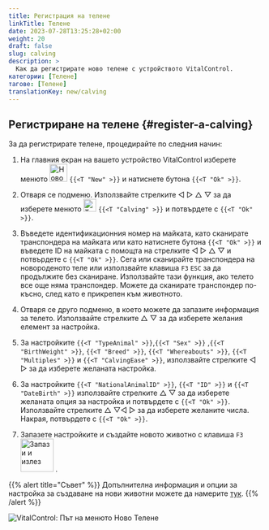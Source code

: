 ```yaml
---
title: Регистрация на телене
linkTitle: Телене
date: 2023-07-28T13:25:28+02:00
weight: 20
draft: false
slug: calving
description: >
  Как да регистрирате ново телене с устройството VitalControl.
категории: [Телене]
тагове: [Телене]
translationKey: new/calving
---
```

## Регистриране на телене {#register-a-calving}

За да регистрирате телене, процедирайте по следния начин:

1. На главния екран на вашето устройство VitalControl изберете менюто <img src="/icons/main/new-animal.svg" width="35" align="bottom" alt="Ново животно" /> `{{<T "New" >}}` и натиснете бутона `{{<T "Ok" >}}`.

2. Отваря се подменю. Използвайте стрелките ◁ ▷ △ ▽ за да изберете менюто <img src="/icons/actions/calving.svg" width="25" align="bottom" alt="Телене" /> `{{<T "Calving" >}}` и потвърдете с `{{<T "Ok" >}}`.

3. Въведете идентификационния номер на майката, като сканирате транспондера на майката или като натиснете бутона `{{<T "Ok" >}}` и въведете ID на майката с помощта на стрелките ◁ ▷ △ ▽ и потвърдете с `{{<T "Ok" >}}`. Сега или сканирайте транспондера на новороденото теле или използвайте клавиша `F3` `ESC` за да продължите без сканиране. Използвайте тази функция, ако телето все още няма транспондер. Можете да сканирате транспондер по-късно, след като е прикрепен към животното.

4. Отваря се друго подменю, в което можете да запазите информация за телето. Използвайте стрелките △ ▽ за да изберете желания елемент за настройка.

5. За настройките `{{<T "TypeAnimal" >}}`,`{{<T "Sex" >}}` ,`{{<T "BirthWeight" >}}`, `{{<T "Breed" >}}`, `{{<T "Whereabouts" >}}`, `{{<T "Multiples" >}}` и `{{<T "CalvingEase" >}}`, използвайте стрелките ◁ ▷ за да изберете желаната настройка.

6. За настройките `{{<T "NationalAnimalID" >}}`, `{{<T "ID" >}}` и `{{<T "DateBirth" >}}` използвайте стрелките △ ▽ за да изберете желаната опция за настройка и потвърдете с `{{<T "Ok" >}}`. Използвайте стрелките △ ▽◁ ▷ за да изберете желаните числа. Накрая, потвърдете с `{{<T "Ok" >}}`.

7. Запазете настройките и създайте новото животно с клавиша `F3` &nbsp;<img src="/icons/footer/save_exit.svg" width="65" align="bottom" alt="Запази и излез" />&nbsp;.

{{% alert title="Съвет" %}}
Допълнителна информация и опции за настройка за създаване на нови животни можете да намерите [тук](../../settings/animal-registration/).
{{% /alert %}}

   ![VitalControl: Път на менюто Ново Телене](../images/calving.png "Регистрация на телене")
